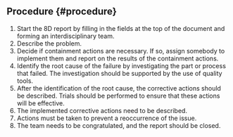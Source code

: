 ## Procedure {#procedure}

1.  Start the 8D report by filling in the fields at the top of the document and forming an interdisciplinary team.
2.  Describe the problem.
3.  Decide if containment actions are necessary. If so, assign somebody to implement them and report on the results of the containment actions.
4.  Identify the root cause of the failure by investigating the part or process that failed. The investigation should be supported by the use of quality tools.
5.  After the identification of the root cause, the corrective actions should be described. Trials should be performed to ensure that these actions will be effective.
6.  The implemented corrective actions need to be described.
7.  Actions must be taken to prevent a reoccurrence of the issue.
8.  The team needs to be congratulated, and the report should be closed.